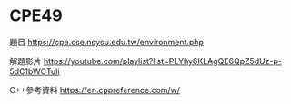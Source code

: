 # CPE49
題目
https://cpe.cse.nsysu.edu.tw/environment.php

解題影片
https://youtube.com/playlist?list=PLYhy6KLAgQE6QpZ5dUz-p-5dC1bWCTuIi

C++參考資料
https://en.cppreference.com/w/
